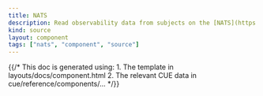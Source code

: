 ```yaml
---
title: NATS
description: Read observability data from subjects on the [NATS](https://nats.io) messaging system
kind: source
layout: component
tags: ["nats", "component", "source"]
---
```


{{/* This doc is generated using:
     1. The template in layouts/docs/component.html
     2. The relevant CUE data in cue/reference/components/... */}}

